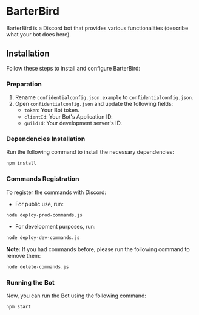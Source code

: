 # BarterBird

BarterBird is a Discord bot that provides various functionalities (describe what your bot does here).

## Installation

Follow these steps to install and configure BarterBird:

### Preparation

1. Rename `confidentialconfig.json.example` to `confidentialconfig.json`.
2. Open `confidentialconfig.json` and update the following fields:
   - `token`: Your Bot token.
   - `clientId`: Your Bot's Application ID.
   - `guildId`: Your development server's ID.

### Dependencies Installation

Run the following command to install the necessary dependencies:

```bash
npm install
```

### Commands Registration

To register the commands with Discord:

- For public use, run:

```bash
node deploy-prod-commands.js
```

- For development purposes, run:

```bash
node deploy-dev-commands.js
```

**Note:** If you had commands before, please run the following command to remove them:

```bash
node delete-commands.js
```

### Running the Bot

Now, you can run the Bot using the following command:

```bash
npm start
```